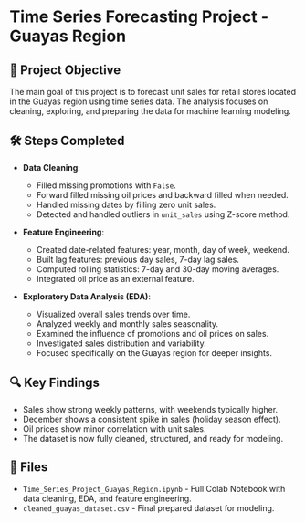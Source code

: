 # Time Series Forecasting Project - Guayas Region

## 📌 Project Objective
The main goal of this project is to forecast unit sales for retail stores located in the Guayas region using time series data. The analysis focuses on cleaning, exploring, and preparing the data for machine learning modeling.

## 🛠️ Steps Completed
- **Data Cleaning**:  
  - Filled missing promotions with `False`.
  - Forward filled missing oil prices and backward filled when needed.
  - Handled missing dates by filling zero unit sales.
  - Detected and handled outliers in `unit_sales` using Z-score method.

- **Feature Engineering**:
  - Created date-related features: year, month, day of week, weekend.
  - Built lag features: previous day sales, 7-day lag sales.
  - Computed rolling statistics: 7-day and 30-day moving averages.
  - Integrated oil price as an external feature.

- **Exploratory Data Analysis (EDA)**:
  - Visualized overall sales trends over time.
  - Analyzed weekly and monthly sales seasonality.
  - Examined the influence of promotions and oil prices on sales.
  - Investigated sales distribution and variability.
  - Focused specifically on the Guayas region for deeper insights.

## 🔍 Key Findings
- Sales show strong weekly patterns, with weekends typically higher.
- December shows a consistent spike in sales (holiday season effect).
- Oil prices show minor correlation with unit sales.
- The dataset is now fully cleaned, structured, and ready for modeling.

## 📂 Files
- `Time_Series_Project_Guayas_Region.ipynb` - Full Colab Notebook with data cleaning, EDA, and feature engineering.
- `cleaned_guayas_dataset.csv` - Final prepared dataset for modeling.

 

